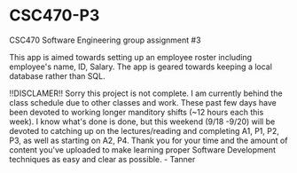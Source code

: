 # CSC470-P3
CSC470 Software Engineering group assignment #3

This app is aimed towards setting up an employee roster including employee's name, ID, Salary. The app is geared towards keeping a local database rather than 
SQL.

!!DISCLAMER!!
  Sorry this project is not complete. I am currently behind the class schedule due to other classes and work. These past few days have been devoted to working longer
  manditory shifts (~12 hours each this week). I know what's done is done, but this weekend (9/18 -9/20) will be devoted to catching up on the lectures/reading and 
  completing A1, P1, P2, P3, as well as starting on A2, P4. Thank you for your time and the amount of content you've uploaded to make learning proper Software 
  Development techniques as easy and clear as possible. 
    - Tanner
